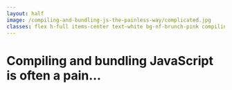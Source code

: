 ```yaml
---
layout: half
image: /compiling-and-bundling-js-the-painless-way/complicated.jpg
classes: flex h-full items-center text-white bg-nf-brunch-pink compiling-and-bundling-js-the-painless-way__pain
---
```


<h1 class="big-title big-title--white">Compiling and bundling JavaScript is often a pain…</h1>
